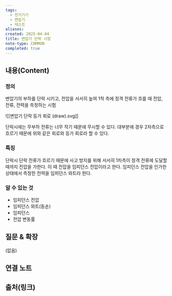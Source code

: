 ```yaml
---
tags:
  - 전기기기
  - 변압기
  - 테스트
aliases: 
created: 2025-04-04
title: 변압기 단락 시험
note-type: COMMON
completed: true
---
```


## 내용(Content)

### 정의



변압기의 부하를 단락 시키고, 전압을 서서히 높여 1착 측에 정격 전류가 흐를 때 전압, 전류, 전력을 측정하는 시험

![[변압기 단락 등가 회로 (draw).svg]]

단락시에는 무부하 전류는 너무 작기 때문에 무시할 수 있다. 대부분에 경우 2차측으로 흐르기 때문에 위와 같은 회로와 등가 회로라 할 수 있다.

### 특징

단락시 단락 전류가 흐르기 때문에 사고 방지를 위해 서서히 1차측이 정격 전류에 도달할 때까지 전압을 가한다. 이 때 전압을 임피던스 전압이라고 한다. 임피던스 전압을 인가한 상태에서 측정한 전력을 임피던스 와트라 한다.

### 알 수 있는 것

- 임피던스 전압
- 임피던스 와트(동손)
- 임피던스
- 전압 변동률

## 질문 & 확장

(없음)

## 연결 노트

## 출처(링크)

